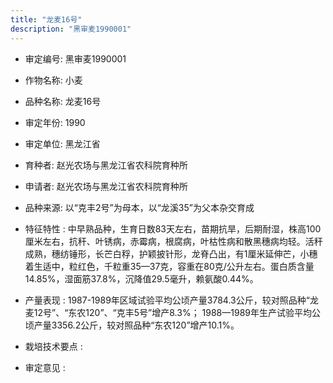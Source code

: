 ```yaml
---
title: "龙麦16号"
description: "黑审麦1990001"
---
```

* 审定编号:  黑审麦1990001

*  作物名称:  小麦

*  品种名称:  龙麦16号

*  审定年份:  1990

*  审定单位:  黑龙江省

* 育种者:  赵光农场与黑龙江省农科院育种所

*  申请者:  赵光农场与黑龙江省农科院育种所

*  品种来源:  以“克丰2号”为母本，以“龙溪35”为父本杂交育成

*  特征特性 : 
中早熟品种，生育日数83天左右，苗期抗旱，后期耐湿，株高100厘米左右，抗秆、叶锈病，赤霉病，根腐病，叶枯性病和散黑穗病均轻。活秆成熟，穗纺锤形，长芒白稃，护颖披针形，龙脊凸出，有1厘米延伸芒，小穗着生适中，粒红色，千粒重35—37克，容重在80克/公升左右。蛋白质含量14.85%，湿面筋37.8%，沉降值29.5毫升，赖氨酸0.44%。
 
*  产量表现 : 
1987-1989年区域试验平均公顷产量3784.3公斤，较对照品种“龙麦12号”、“东农120”、“克丰5号”增产8.3%； 1988—1989年生产试验平均公顷产量3356.2公斤，较对照品种“东农120”增产10.1%。

*  栽培技术要点 : 


*  审定意见 : 

